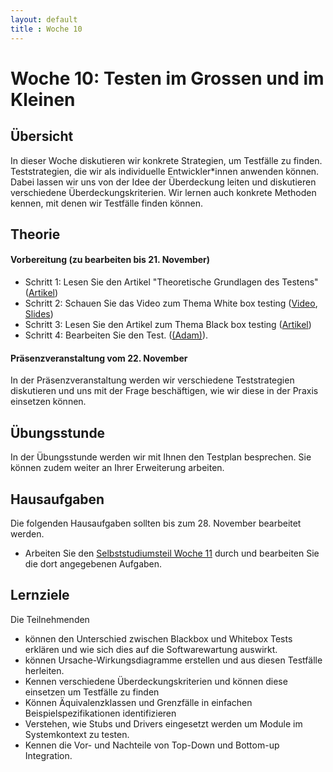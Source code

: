 ```yaml
---
layout: default
title : Woche 10
---
```


# Woche 10: Testen im Grossen und im Kleinen 

## Übersicht

In dieser Woche diskutieren wir konkrete Strategien, um Testfälle zu finden. Teststrategien, die wir als individuelle 
Entwickler*innen anwenden können. Dabei lassen wir uns von der Idee der
Überdeckung leiten und diskutieren verschiedene Überdeckungskriterien. 
Wir lernen auch konkrete Methoden kennen, mit denen wir Testfälle finden können. 

## Theorie

#### Vorbereitung (zu bearbeiten bis 21. November)


* Schritt 1: Lesen Sie den Artikel "Theoretische Grundlagen des Testens" ([Artikel](./testing-foundations))
* Schritt 2: Schauen Sie das Video zum Thema White box testing ([Video](https://unibas.cloud.panopto.eu/Panopto/Pages/Viewer.aspx?id=f8358f9a-b865-498f-a8ca-b07b00e32ce3), [Slides](./slides/Testen-im-kleinen.pdf))
* Schritt 3: Lesen Sie den Artikel zum Thema Black box testing ([Artikel](./testing-in-the-small-bb))
* Schritt 4: Bearbeiten Sie den Test. ([(Adam)](https://adam.unibas.ch/goto_adam_tst_1629487.html)).

#### Präsenzveranstaltung vom 22. November

In der Präsenzveranstaltung werden wir verschiedene Teststrategien diskutieren und uns mit der Frage beschäftigen, wie wir diese in der Praxis einsetzen können.

## Übungsstunde

In der Übungsstunde werden wir mit Ihnen den Testplan besprechen. Sie können zudem weiter an Ihrer Erweiterung arbeiten. 

## Hausaufgaben

Die folgenden Hausaufgaben sollten bis zum 28. November bearbeitet werden. 
* Arbeiten Sie den [Selbststudiumsteil Woche 11](../week11/index) durch und bearbeiten Sie die dort angegebenen Aufgaben. 


## Lernziele

Die Teilnehmenden 

- können den Unterschied zwischen Blackbox und Whitebox Tests erklären und wie sich dies auf die Softwarewartung auswirkt. 
- können Ursache-Wirkungsdiagramme erstellen und aus diesen Testfälle 
herleiten. 
- Kennen verschiedene Überdeckungskriterien und können diese einsetzen um  Testfälle zu finden
- Können Äquivalenzklassen und Grenzfälle in einfachen Beispielspezifikationen identifizieren
- Verstehen, wie Stubs und Drivers eingesetzt werden um Module im Systemkontext zu testen.
- Kennen die Vor- und Nachteile von Top-Down und Bottom-up Integration.

